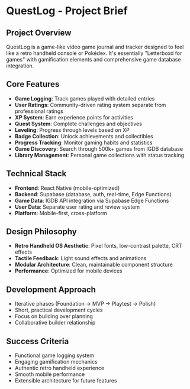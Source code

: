 # QuestLog - Project Brief

## Project Overview
QuestLog is a game-like video game journal and tracker designed to feel like a retro handheld console or Pokédex. It's essentially "Letterboxd for games" with gamification elements and comprehensive game database integration.

## Core Features
- **Game Logging**: Track games played with detailed entries
- **User Ratings**: Community-driven rating system separate from professional ratings
- **XP System**: Earn experience points for activities
- **Quest System**: Complete challenges and objectives
- **Leveling**: Progress through levels based on XP
- **Badge Collection**: Unlock achievements and collectibles
- **Progress Tracking**: Monitor gaming habits and statistics
- **Game Discovery**: Search through 500k+ games from IGDB database
- **Library Management**: Personal game collections with status tracking

## Technical Stack
- **Frontend**: React Native (mobile-optimized)
- **Backend**: Supabase (database, auth, real-time, Edge Functions)
- **Game Data**: IGDB API integration via Supabase Edge Functions
- **User Data**: Separate user rating and review system
- **Platform**: Mobile-first, cross-platform

## Design Philosophy
- **Retro Handheld OS Aesthetic**: Pixel fonts, low-contrast palette, CRT effects
- **Tactile Feedback**: Light sound effects and animations
- **Modular Architecture**: Clean, maintainable component structure
- **Performance**: Optimized for mobile devices

## Development Approach
- Iterative phases (Foundation → MVP → Playtest → Polish)
- Short, practical development cycles
- Focus on building over planning
- Collaborative builder relationship

## Success Criteria
- Functional game logging system
- Engaging gamification mechanics
- Authentic retro handheld experience
- Smooth mobile performance
- Extensible architecture for future features
